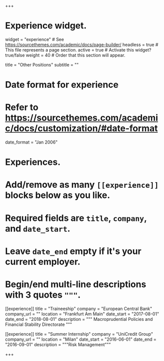 +++
# Experience widget.
widget = "experience"  # See https://sourcethemes.com/academic/docs/page-builder/
headless = true  # This file represents a page section.
active = true  # Activate this widget? true/false
weight = 40  # Order that this section will appear.

title = "Other Positions"
subtitle = ""

# Date format for experience
#   Refer to https://sourcethemes.com/academic/docs/customization/#date-format
date_format = "Jan 2006"

# Experiences.
#   Add/remove as many `[[experience]]` blocks below as you like.
#   Required fields are `title`, `company`, and `date_start`.
#   Leave `date_end` empty if it's your current employer.
#   Begin/end multi-line descriptions with 3 quotes `"""`.
[[experience]]
  title = "Traineeship"
  company = "European Central Bank"
  company_url = ""
  location = "Frankfurt Am Main"
  date_start = "2017-08-01"
  date_end = "2018-08-01"
  description = """
  Macroprudential Policies and Financial Stability Directorate
  """

[[experience]]
  title = "Summer Internship"
  company = "UniCredit Group"
  company_url = ""
  location = "Milan"
  date_start = "2016-06-01"
  date_end = "2016-09-01"
  description = """Risk Management"""

+++
